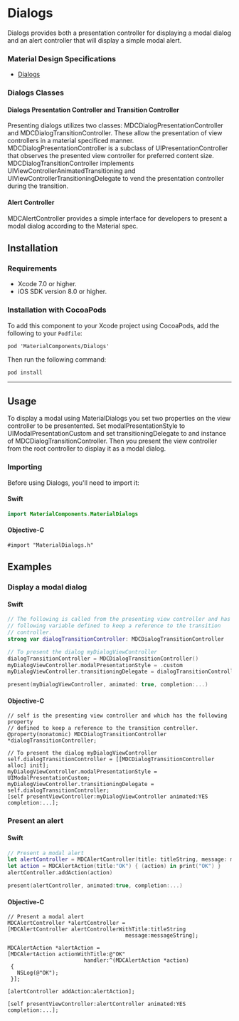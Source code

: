 # Dialogs

Dialogs provides both a presentation controller for displaying a modal dialog and an alert
controller that will display a simple modal alert.

### Material Design Specifications

<ul class="icon-list">
<li class="icon-link"><a href="https://material.google.com/components/dialogs.html">Dialogs</a></li>
</ul>

### Dialogs Classes

#### Dialogs Presentation Controller and Transition Controller

Presenting dialogs utilizes two classes: MDCDialogPresentationController and
MDCDialogTransitionController. These allow the presentation of view controllers in a material
specificed manner. MDCDialogPresentationController is a subclass of UIPresentationController
that observes the presented view controller for preferred content size.
MDCDialogTransitionController implements UIViewControllerAnimatedTransitioning and
UIViewControllerTransitioningDelegate to vend the presentation controller during the transition.

#### Alert Controller

MDCAlertController provides a simple interface for developers to present a modal dialog
according to the Material spec.

## Installation

### Requirements

- Xcode 7.0 or higher.
- iOS SDK version 8.0 or higher.

### Installation with CocoaPods

To add this component to your Xcode project using CocoaPods, add the following to your `Podfile`:

~~~
pod 'MaterialComponents/Dialogs'
~~~

Then run the following command:

~~~ bash
pod install
~~~

- - -

## Usage

To display a modal using MaterialDialogs you set two properties on the view controller to be
presentented. Set modalPresentationStyle to UIModalPresentationCustom and set
transitioningDelegate to and instance of MDCDialogTransitionController. Then you present the
view controller from the root controller to display it as a modal dialog.

### Importing

Before using Dialogs, you'll need to import it:

<!--<div class="material-code-render" markdown="1">-->
#### Swift

~~~ swift
import MaterialComponents.MaterialDialogs
~~~

#### Objective-C

~~~ objc
#import "MaterialDialogs.h"
~~~
<!--</div>-->

## Examples

### Display a modal dialog

<!--<div class="material-code-render" markdown="1">-->
#### Swift

~~~ swift
// The following is called from the presenting view controller and has the
// following variable defined to keep a reference to the transition
// controller.
strong var dialogTransitionController: MDCDialogTransitionController

// To present the dialog myDialogViewController
dialogTransitionController = MDCDialogTransitionController()
myDialogViewController.modalPresentationStyle = .custom
myDialogViewController.transitioningDelegate = dialogTransitionController

present(myDialogViewController, animated: true, completion:...)
~~~

#### Objective-C

~~~ objc
// self is the presenting view controller and which has the following property
// defined to keep a reference to the transition controller.
@property(nonatomic) MDCDialogTransitionController *dialogTransitionController;

// To present the dialog myDialogViewController
self.dialogTransitionController = [[MDCDialogTransitionController alloc] init];
myDialogViewController.modalPresentationStyle = UIModalPresentationCustom;
myDialogViewController.transitioningDelegate = self.dialogTransitionController;
[self presentViewController:myDialogViewController animated:YES completion:...];

~~~
<!--</div>-->

### Present an alert

<!--<div class="material-code-render" markdown="1">-->
#### Swift

~~~ swift
// Present a modal alert
let alertController = MDCAlertController(title: titleString, message: messageString)
let action = MDCAlertAction(title:"OK") { (action) in print("OK") }
alertController.addAction(action)

present(alertController, animated:true, completion:...)
~~~

#### Objective-C

~~~ objc
// Present a modal alert
MDCAlertController *alertController =
[MDCAlertController alertControllerWithTitle:titleString
                                     message:messageString];

MDCAlertAction *alertAction =
[MDCAlertAction actionWithTitle:@"OK"
                        handler:^(MDCAlertAction *action)
 {
   NSLog(@"OK");
 }];

[alertController addAction:alertAction];

[self presentViewController:alertController animated:YES completion:...];
~~~
<!--</div>-->
